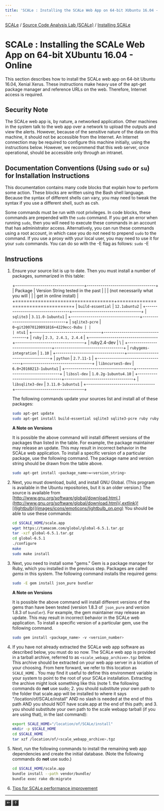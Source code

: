 ```yaml
---
title: 'SCALe : Installing the SCALe Web App on 64-bit XUbuntu 16.04 - Online'
---
```

[SCALe](index.md) / [Source Code Analysis Lab (SCALe)](Welcome.md) / [Installing SCALe](Installing-SCALe.md)
<!-- <legal> -->
<!-- SCALe version r.6.5.5.1.A -->
<!--  -->
<!-- Copyright 2021 Carnegie Mellon University. -->
<!--  -->
<!-- NO WARRANTY. THIS CARNEGIE MELLON UNIVERSITY AND SOFTWARE ENGINEERING -->
<!-- INSTITUTE MATERIAL IS FURNISHED ON AN "AS-IS" BASIS. CARNEGIE MELLON -->
<!-- UNIVERSITY MAKES NO WARRANTIES OF ANY KIND, EITHER EXPRESSED OR -->
<!-- IMPLIED, AS TO ANY MATTER INCLUDING, BUT NOT LIMITED TO, WARRANTY OF -->
<!-- FITNESS FOR PURPOSE OR MERCHANTABILITY, EXCLUSIVITY, OR RESULTS -->
<!-- OBTAINED FROM USE OF THE MATERIAL. CARNEGIE MELLON UNIVERSITY DOES NOT -->
<!-- MAKE ANY WARRANTY OF ANY KIND WITH RESPECT TO FREEDOM FROM PATENT, -->
<!-- TRADEMARK, OR COPYRIGHT INFRINGEMENT. -->
<!--  -->
<!-- Released under a MIT (SEI)-style license, please see COPYRIGHT file or -->
<!-- contact permission@sei.cmu.edu for full terms. -->
<!--  -->
<!-- [DISTRIBUTION STATEMENT A] This material has been approved for public -->
<!-- release and unlimited distribution.  Please see Copyright notice for -->
<!-- non-US Government use and distribution. -->
<!--  -->
<!-- DM19-1274 -->
<!-- </legal> -->

SCALe : Installing the SCALe Web App on 64-bit XUbuntu 16.04 - Online
======================================================================

This section describes how to install the SCALe web app on 64-bit Ubuntu
16.04, Xenial Xerus.  These instructions make heavy use of the
apt-get package manager and reference URLs on the web. Therefore,
Internet access is required.

Security Note
-------------

The SCALe web app is, by nature, a networked application. Other machines
in the system talk to the web app over a network to upload the outputs
and view the alerts. However, because of the sensitive nature of
the data on this machine, it should not be accessible from the Internet.
An Internet connection may be required to configure this machine
initially, using the instructions below. However, we recommend that this
web server, once operational, should be accessible only through an
intranet.

Documentation Conventions (Using `sudo` or `su`) for Installation Instructions
------------------------------------------------------------------------------

This documentation contains many code blocks that explain how to perform
some action. These blocks are written using the Bash shell language.
Because the syntax of different shells can vary, you may need to tweak
the syntax if you use a different shell, such as csh.

Some commands must be run with root privileges. In code blocks, these
commands are prepended with the  `sudo` command. If you get an error
when running `sudo`, then you will need to execute these commands in an
account that has administrator access. Alternatively, you can run these
commands using a root account, in which case you do not need to
prepend `sudo` to the command. If you use a proxy with your local user,
you may need to use it for your `sudo` commands. You can do so with
the -E flag as follows: `sudo` -E

Instructions
-------------

1.  Ensure your source list is up to date. Then you must install a
    number of packages, summarized in this table:

    +-----------------------------------+-----------------------------------+
    | Package                           | Version String tested in the past |
    |                                   | (not necessarily what you will    |
    |                                   | get in online install)            |
    +===================================+===================================+
    | `build-essential`                 | `12.1ubuntu2`                     |
    +-----------------------------------+-----------------------------------+
    | `sqlite3`                         | `3.11.0-1ubuntu1`                 |
    +-----------------------------------+-----------------------------------+
    | `sqlite3-pcre`                    | `0~git20070120091816+4229ecc-0ubu |
    |                                   | ntu1`                             |
    +-----------------------------------+-----------------------------------+
    | `ruby`                            | `2.3, 2.4.1, 2.4.4`               |
    +-----------------------------------+-----------------------------------+
    |     ruby2.4-dev                   | \                                 |
    +-----------------------------------+-----------------------------------+
    | `rubygems-integration`            | `1.10`                            |
    +-----------------------------------+-----------------------------------+
    | `python`                          | `2.7.11-1`                        |
    +-----------------------------------+-----------------------------------+
    | `libncurses5-dev`                 | `6.0+20160213-1ubuntu1`           |
    +-----------------------------------+-----------------------------------+
    | `libssl-dev`                      | `1.0.2g-1ubuntu4.10`              |
    +-----------------------------------+-----------------------------------+
    | `libsqlite3-dev`                  | `3.11.0-1ubuntu1`                 |
    +-----------------------------------+-----------------------------------+

    The following commands update your sources list and install all of
    these packages:

    ```sh
    sudo apt-get update
    sudo apt-get install build-essential sqlite3 sqlite3-pcre ruby ruby2.3-dev rubygems-integration python libncurses5-dev libssl-dev libsqlite3-dev
    ```

    **A Note on Versions**

    It is possible the above command will install different versions of
    the packages than listed in the table.  For example, the package
    maintainer may release an update.  This may result in incorrect
    behavior in the SCALe web application.  To install a specific
    version of a particular package, use the following command.  The
    package name and version string should be drawn from the table
    above.

    ```sh
    sudo apt-get install <package_name>=<version_string>
    ```

1.  Next, you must download, build, and install GNU Global.  (This
    program is available in the Ubuntu repositories, but it is an older
    version.) The source is available from [http://www.gnu.org/software/global/download.html.](http://www.gnu.org/software/global/download.html){.extlink}![(lightbulb)](images/icons/emoticons/lightbulb_on.png) You
    should be able to use these commands:

    ```sh
    cd $SCALE_HOME/scale.app
    wget https://tamacom.com/global/global-6.5.1.tar.gz
    tar -xzf global-6.5.1.tar.gz
    cd global-6.5.1
    ./configure
    make
    sudo make install
    ```

2.  Next, you need to install some "gems."  Gem is a package manager
    for Ruby, which you installed in the previous step. Packages are
    called *gems* in this system. The following command installs the
    required gems:

    ```sh
    sudo -E gem install json_pure bundler
    ```

    **A Note on Versions**

    It is possible the above command will install different versions of
    the gems than have been tested (version 1.8.3 of` json_pure` and
    version 1.8.3 of `bundler`).  For example, the gem maintainer may
    release an update.  This may result in incorrect behavior in the
    SCALe web application. To install a specific version of a particular
    gem, use the following command.

    ```sh
    sudo gem install <package_name> -v <version_number>
    ```

3.  If you have not already extracted the SCALe web app software as
    described below, you must do so now.  The SCALe web app is provided
    in a tarball archive, referred to as `<scale_webapp_archive>.tgz`
    below. This archive should be extracted on your web app server in a
    location of your choosing. From here forward, we refer to this
    location as `SCALE_HOME` . You may find it useful to define this
    environment variable in your system to point to the root of your
    SCALe installation. Extracting the archive might look something like
    this (note 1. the following commands do **not** use sudo; 2. you
    should substitute your own path to the folder that scale.app will be
    installed to where it says "/location/of/SCALe/install" AND no slash
    is needed at the end of this path AND you should NOT have scale.app
    at the end of this path; and 3. you should substitute your own path
    to the scale webapp tarball (if you are using that), in the last
    command):

    ```sh
    export SCALE_HOME="/location/of/SCALe/install"
    mkdir -p $SCALE_HOME
    cd $SCALE_HOME
    tar xzf /location/of/<scale_webapp_archive>.tgz
    ```

4.  Next, run the following commands to install the remaining web app
    dependencies and create the initial database. (Note the following
    commands do **not** use sudo.)

    ```sh
    cd $SCALE_HOME/scale.app
    bundle install --path vendor/bundle/
    bundle exec rake db:migrate
    ```

5. [Tips for SCALe performance improvement](Tips-for-SCALe-performance-improvement.md)

------------------------------------------------------------------------

[![](attachments/arrow_left.png)](Installing-SCALe.md)
[![](attachments/arrow_up.png)](Welcome.md)
